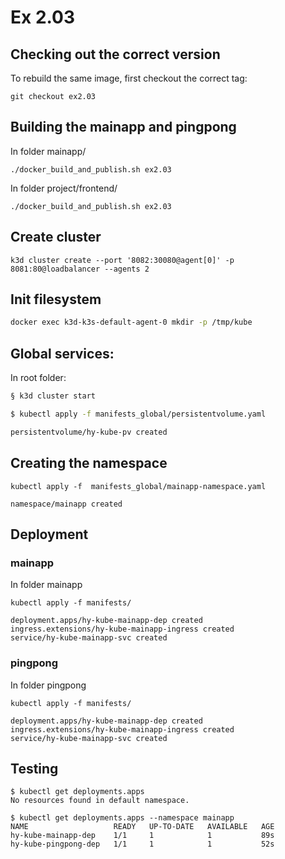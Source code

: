 # Ex 2.03

## Checking out the correct version

To rebuild the same image, first checkout the correct tag:

```
git checkout ex2.03
```

## Building the mainapp and pingpong


In folder mainapp/

```
./docker_build_and_publish.sh ex2.03
```

In folder project/frontend/

```
./docker_build_and_publish.sh ex2.03
```

## Create cluster

```
k3d cluster create --port '8082:30080@agent[0]' -p 8081:80@loadbalancer --agents 2
```

## Init filesystem

```bash
docker exec k3d-k3s-default-agent-0 mkdir -p /tmp/kube
```

## Global services:

In root folder:

```bash
§ k3d cluster start

$ kubectl apply -f manifests_global/persistentvolume.yaml

persistentvolume/hy-kube-pv created
```

## Creating the namespace

```
kubectl apply -f  manifests_global/mainapp-namespace.yaml

namespace/mainapp created
```

## Deployment

### mainapp

In folder mainapp


```
kubectl apply -f manifests/

deployment.apps/hy-kube-mainapp-dep created
ingress.extensions/hy-kube-mainapp-ingress created
service/hy-kube-mainapp-svc created
```

### pingpong

In folder pingpong


```
kubectl apply -f manifests/

deployment.apps/hy-kube-mainapp-dep created
ingress.extensions/hy-kube-mainapp-ingress created
service/hy-kube-mainapp-svc created
```

## Testing

```
$ kubectl get deployments.apps 
No resources found in default namespace.

$ kubectl get deployments.apps --namespace mainapp
NAME                   READY   UP-TO-DATE   AVAILABLE   AGE
hy-kube-mainapp-dep    1/1     1            1           89s
hy-kube-pingpong-dep   1/1     1            1           52s
```
